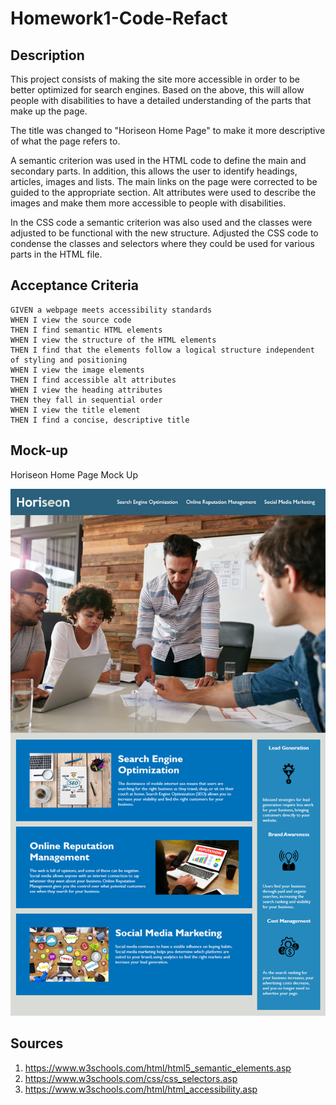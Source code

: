 # Homework1-Code-Refact

## Description

This project consists of making the site more accessible in order to be better optimized for search engines. Based on the above, this will allow people with disabilities to have a detailed understanding of the parts that make up the page.

The title was changed to "Horiseon Home Page" to make it more descriptive of what the page refers to. 

A semantic criterion was used in the HTML code to define the main and secondary parts. In addition, this allows the user to identify headings, articles, images and lists. The main links on the page were corrected to be guided to the appropriate section. Alt attributes were used to describe the images and make them more accessible to people with disabilities.

In the CSS code a semantic criterion was also used and the classes were adjusted to be functional with the new structure. Adjusted the CSS code to condense the classes and selectors where they could be used for various parts in the HTML file.

## Acceptance Criteria

```
GIVEN a webpage meets accessibility standards
WHEN I view the source code
THEN I find semantic HTML elements
WHEN I view the structure of the HTML elements
THEN I find that the elements follow a logical structure independent of styling and positioning
WHEN I view the image elements
THEN I find accessible alt attributes
WHEN I view the heading attributes
THEN they fall in sequential order
WHEN I view the title element
THEN I find a concise, descriptive title
```
## Mock-up

Horiseon Home Page Mock Up

![Horiseon Home Page](./assets/images/Home_Page.png)

## Sources

1. <https://www.w3schools.com/html/html5_semantic_elements.asp>
2. <https://www.w3schools.com/css/css_selectors.asp>
3. <https://www.w3schools.com/html/html_accessibility.asp>